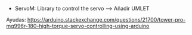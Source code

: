 - ServoM: Library to control the servo
--> Añadir UMLET 


Ayudas:
https://arduino.stackexchange.com/questions/21700/tower-pro-mg996r-180-high-torque-servo-controlling-using-arduino

